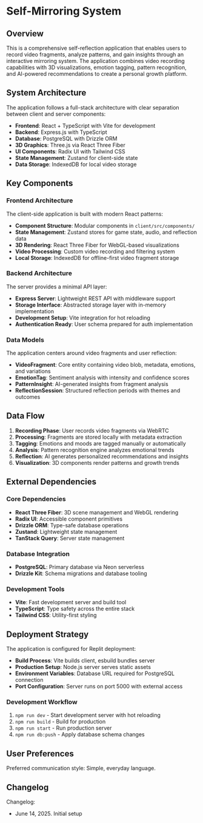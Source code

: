 # Self-Mirroring System

## Overview

This is a comprehensive self-reflection application that enables users to record video fragments, analyze patterns, and gain insights through an interactive mirroring system. The application combines video recording capabilities with 3D visualizations, emotion tagging, pattern recognition, and AI-powered recommendations to create a personal growth platform.

## System Architecture

The application follows a full-stack architecture with clear separation between client and server components:

- **Frontend**: React + TypeScript with Vite for development
- **Backend**: Express.js with TypeScript
- **Database**: PostgreSQL with Drizzle ORM
- **3D Graphics**: Three.js via React Three Fiber
- **UI Components**: Radix UI with Tailwind CSS
- **State Management**: Zustand for client-side state
- **Data Storage**: IndexedDB for local video storage

## Key Components

### Frontend Architecture

The client-side application is built with modern React patterns:

- **Component Structure**: Modular components in `client/src/components/`
- **State Management**: Zustand stores for game state, audio, and reflection data
- **3D Rendering**: React Three Fiber for WebGL-based visualizations
- **Video Processing**: Custom video recording and filtering system
- **Local Storage**: IndexedDB for offline-first video fragment storage

### Backend Architecture

The server provides a minimal API layer:

- **Express Server**: Lightweight REST API with middleware support
- **Storage Interface**: Abstracted storage layer with in-memory implementation
- **Development Setup**: Vite integration for hot reloading
- **Authentication Ready**: User schema prepared for auth implementation

### Data Models

The application centers around video fragments and user reflection:

- **VideoFragment**: Core entity containing video blob, metadata, emotions, and variations
- **EmotionTag**: Sentiment analysis with intensity and confidence scores
- **PatternInsight**: AI-generated insights from fragment analysis
- **ReflectionSession**: Structured reflection periods with themes and outcomes

## Data Flow

1. **Recording Phase**: User records video fragments via WebRTC
2. **Processing**: Fragments are stored locally with metadata extraction
3. **Tagging**: Emotions and moods are tagged manually or automatically
4. **Analysis**: Pattern recognition engine analyzes emotional trends
5. **Reflection**: AI generates personalized recommendations and insights
6. **Visualization**: 3D components render patterns and growth trends

## External Dependencies

### Core Dependencies
- **React Three Fiber**: 3D scene management and WebGL rendering
- **Radix UI**: Accessible component primitives
- **Drizzle ORM**: Type-safe database operations
- **Zustand**: Lightweight state management
- **TanStack Query**: Server state management

### Database Integration
- **PostgreSQL**: Primary database via Neon serverless
- **Drizzle Kit**: Schema migrations and database tooling

### Development Tools
- **Vite**: Fast development server and build tool
- **TypeScript**: Type safety across the entire stack
- **Tailwind CSS**: Utility-first styling

## Deployment Strategy

The application is configured for Replit deployment:

- **Build Process**: Vite builds client, esbuild bundles server
- **Production Setup**: Node.js server serves static assets
- **Environment Variables**: Database URL required for PostgreSQL connection
- **Port Configuration**: Server runs on port 5000 with external access

### Development Workflow
1. `npm run dev` - Start development server with hot reloading
2. `npm run build` - Build for production
3. `npm run start` - Run production server
4. `npm run db:push` - Apply database schema changes

## User Preferences

Preferred communication style: Simple, everyday language.

## Changelog

Changelog:
- June 14, 2025. Initial setup